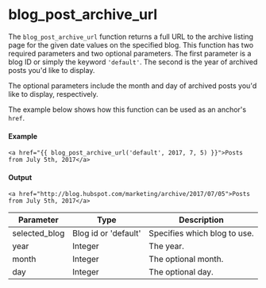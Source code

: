 # blog_post_archive_url
The `blog_post_archive_url` function returns a full URL to the archive listing page for the given date values on the specified blog. This function has two required parameters and two optional parameters. The first parameter is a blog ID or simply the keyword `'default'`. The second is the year of archived posts you'd like to display.

The optional parameters include the month and day of archived posts you'd like to display, respectively.

The example below shows how this function can be used as an anchor's `href`.

#### Example
```jinja2
<a href="{{ blog_post_archive_url('default', 2017, 7, 5) }}">Posts from July 5th, 2017</a>
```

#### Output
```jinja2
<a href="http://blog.hubspot.com/marketing/archive/2017/07/05">Posts from July 5th, 2017</a>
```

| Parameter | Type | Description | 
|  ------  |  ------  |  ------  | 
| selected_blog | Blog id or 'default' | Specifies which blog to use. | 
| year | Integer | The year. | 
| month | Integer | The optional month. | 
| day | Integer | The optional day. | 

